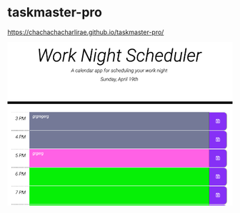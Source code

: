 # taskmaster-pro

https://chachachacharlirae.github.io/taskmaster-pro/


![Image description](https://github.com/chachachacharlirae/taskmaster-pro/blob/master/Screen%20Shot%202020-04-19%20at%205.37.04%20PM.png)



